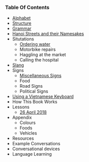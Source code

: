 ### Table Of Contents

- [Alphabet](#alphabet)
- [Structure](#structure)
- [Grammar](grammar/)
- [Hanoi Streets and their Namesakes](misc/hanoi-streets)
- Situtations
    + [Ordering water](situations/ordering-water)
    + Motorbike repairs
    + Haggling at the market
    + Calling the hospital
- [Slang](misc/slang.md)
- Signs
    + [Miscellaneous Signs](signs/street-signs/misc)
    + Food
    + Road Signs
    + Political Signs
- [Using a Vietnamese Keyboard](#using-a-vietnamese-keyboard)
- How This Book Works
- Lessons
    + [26 April 2018](lessons/2018-april-26)
- Appendix
  - Colours
  - Foods
  - Vehicles
- Resources
- Example Conversations
- Conversational devices
- Language Learning
